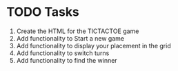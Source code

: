 # TODO Tasks

1. Create the HTML for the TICTACTOE game
2. Add functionality to Start a new game
3. Add functionality to display your placement in the grid
4. Add functionality to switch turns
5. Add functionality to find the winner